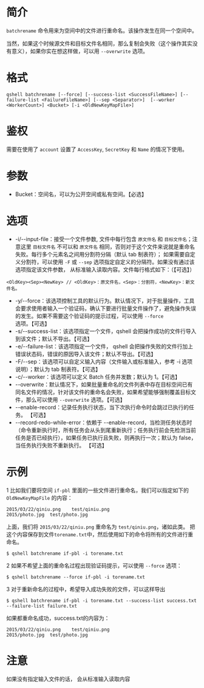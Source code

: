 # 简介
`batchrename` 命令用来为空间中的文件进行重命名。该操作发生在同一个空间中。

当然，如果这个时候源文件和目标文件名相同，那么复制会失败（这个操作其实没有意义），如果你实在想这样做，可以用 `--overwrite` 选项。

# 格式
```
qshell batchrename [--force] [--success-list <SuccessFileName>] [--failure-list <FailureFileName>] [--sep <Separator>]  [--worker <WorkerCount>] <Bucket> [-i <OldNewKeyMapFile>]
```

# 鉴权
需要在使用了 `account` 设置了 `AccessKey`, `SecretKey` 和 `Name` 的情况下使用。

# 参数
- Bucket：空间名，可以为公开空间或私有空间。【必选】

# 选项
- -i/--input-file：接受一个文件参数, 文件中每行包含 `原文件名` 和 `目标文件名`；注意这里 `目标文件名` 不可以和 `原文件名` 相同，否则对于这个文件来说就是重命名失败。每行多个元素名之间用分割符分隔（默认 tab 制表符）； 如果需要自定义分割符，可以使用 `-F` 或 `--sep` 选项指定自定义的分隔符。如果没有通过该选项指定该文件参数， 从标准输入读取内容。文件每行格式如下：（【可选】）
```
<OldKey><Sep><NewKey> // <OldKey>：原文件名，<Sep>：分割符，<NewKey>：新文件名。
```
- -y/--force：该选项控制工具的默认行为。默认情况下，对于批量操作，工具会要求使用者输入一个验证码，确认下要进行批量文件操作了，避免操作失误的发生。如果不需要这个验证码的提示过程，可以使用 `--force` 选项。【可选】
- -s/--success-list：该选项指定一个文件，qshell 会把操作成功的文件行导入到该文件；默认不导出。【可选】
- -e/--failure-list：该选项指定一个文件， qshell 会把操作失败的文件行加上错误状态码，错误的原因导入该文件；默认不导出。【可选】
- -F/--sep：该选项可以自定义输入内容（文件输入或标准输入，参考 -i 选项说明）；默认为 tab 制表符。【可选】
- -c/--worker：该选项可以定义 Batch 任务并发数；默认为 1。【可选】
- --overwrite：默认情况下，如果批量重命名的文件列表中存在目标空间已有同名文件的情况，针对该文件的重命名会失败，如果希望能够强制覆盖目标文件，那么可以使用 `--overwrite` 选项。【可选】
- --enable-record：记录任务执行状态，当下次执行命令时会跳过已执行的任务。 【可选】
- --record-redo-while-error：依赖于 --enable-record，当检测任务状态时（命令重新执行时，所有任务会从头到尾重新执行；任务执行前会先检测当前任务是否已经执行），如果任务已执行且失败，则再执行一次；默认为 false，当任务执行失败不重新执行。 【可选】

# 示例
1 比如我们要将空间 `if-pbl` 里面的一些文件进行重命名，我们可以指定如下的 `OldNewKeyMapFile` 的内容：
```
2015/03/22/qiniu.png	test/qiniu.png
2015/photo.jpg	test/photo.jpg
```

上面，我们将 `2015/03/22/qiniu.png` 重命名为 `test/qiniu.png`，诸如此类。
把这个内容保存到文件`torename.txt`中，然后使用如下的命令将所有的文件进行重命名。
```
$ qshell batchrename if-pbl -i torename.txt
```

2 如果不希望上面的重命名过程出现验证码提示，可以使用 `--force` 选项：
```
$ qshell batchrename --force if-pbl -i torename.txt
```

3 对于重新命名的过程中，希望导入成功失败的文件，可以这样导出
```
$ qshell batchrename if-pbl -i torename.txt --success-list success.txt --failure-list failure.txt
```

如果都重命名成功，success.txt的内容为：
```
2015/03/22/qiniu.png	test/qiniu.png
2015/photo.jpg	test/photo.jpg
```

# 注意 
如果没有指定输入文件的话， 会从标准输入读取内容

